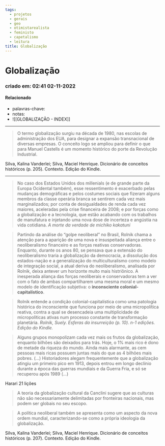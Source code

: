 ```yaml
---
tags:
  - projetos
  - gerais
  - geo
  - otimistarealista
  - feministo
  - capetalismo
  - leitura
title: Globalização
---
```


# Globalização

### criado em: 02:41 02-11-2022

#### Relacionado

- palavras-chave: 
- notas:
- ![[GLOBALIZAÇÃO - INDEX]]
---

>O termo globalização surgiu na década de 1980, nas escolas de administração dos EUA, para designar a expansão transnacional de diversas empresas. O conceito logo se ampliou para definir o que para Manuel Castells é um momento histórico do porte da Revolução Industrial.

Silva, Kalina Vanderlei; Silva, Maciel Henrique. Dicionário de conceitos históricos (p. 205). Contexto. Edição do Kindle. 

---

>No caso dos Estados Unidos dos millenials (e de grande parte da Europa Ocidental também), esse ressentimento é exacerbado pelas mudanças demográficas e pelos costumes sociais que fizeram alguns membros da classe operária branca se sentirem cada vez mais marginalizados; por conta de desigualdades de renda cada vez maiores, aceleradas pela crise financeira de 2008; e por forças como a globalização e a tecnologia, que estão acabando com os trabalhos de manufatura e injetando uma nova dose de incerteza e angústia na vida cotidiana. *A morte da verdade de michiko kakatuni*

>Partindo da análise do “golpe neoliberal” no Brasil, Rolnik chama a atenção para a aparição de uma nova e insuspeitada aliança entre o neoliberalismo financeiro e as forças reativas conservadoras. Enquanto, durante os anos 80, se pensava que a extensão do neoliberalismo traria a globalização da democracia, a dissolução dos estados-nação e a generalização do multiculturalismo como modelo de integração social, a atual deriva do neoliberalismo, analisada por Rolnik, deixa antever um horizonte muito mais histriônico. A inesperada aliança das forças neoliberais e conservadoras tem a ver com o fato de ambas compartilharem uma mesma moral e um mesmo modelo de identificação subjetiva: o **inconsciente colonial-capitalístico**. 

>Rolnik entende a condição colonial-capitalística como uma patologia histórica do inconsciente que funciona por meio de uma micropolítica reativa, contra a qual se desencadeia uma multiplicidade de micropolíticas ativas num processo constante de transformação planetária. *Rolnik, Suely. Esferas da insurreição (p. 10). n-1 edições. Edição do Kindle.*

>Alguns grupos monopolizam cada vez mais os frutos da globalização, enquanto bilhões são deixados para trás. Hoje, o 1% mais rico é dono de metade da riqueza do mundo. Ainda mais alarmante, as cem pessoas mais ricas possuem juntas mais do que as 4 bilhões mais pobres. (…) Historiadores alegam frequentemente que a globalização atingiu um primeiro pico em 1913, depois entrou em longo declínio durante a época das guerras mundiais e da Guerra Fria, e só se recuperou após 1989 (…)

Harari 21 lições

>A teoria da globalização cultural da Canclini sugere que as culturas não são necessariamente delimitadas por fronteiras nacionais, mas podem ser globais no seu escopo.

>A política neoliberal também se apresenta como um aspecto da nova ordem mundial, caracterizando-se como a própria ideologia da globalização.

Silva, Kalina Vanderlei; Silva, Maciel Henrique. Dicionário de conceitos históricos (p. 207). Contexto. Edição do Kindle. 

  
